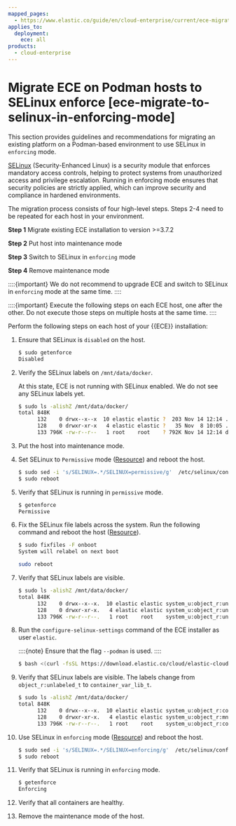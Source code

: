 ```yaml
---
mapped_pages:
  - https://www.elastic.co/guide/en/cloud-enterprise/current/ece-migrate-to-selinux-in-enforcing-mode.html
applies_to:
  deployment:
    ece: all
products:
  - cloud-enterprise
---
```


# Migrate ECE on Podman hosts to SELinux enforce [ece-migrate-to-selinux-in-enforcing-mode]

This section provides guidelines and recommendations for migrating an existing platform on a Podman-based environment to use SELinux in `enforcing` mode.

[SELinux](https://www.redhat.com/en/topics/linux/what-is-selinux) (Security-Enhanced Linux) is a security module that enforces mandatory access controls, helping to protect systems from unauthorized access and privilege escalation. Running in enforcing mode ensures that security policies are strictly applied, which can improve security and compliance in hardened environments.

The migration process consists of four high-level steps. Steps 2-4 need to be repeated for each host in your environment.

**Step 1** Migrate existing ECE installation to version >=3.7.2

**Step 2** Put host into maintenance mode

**Step 3** Switch to SELinux in `enforcing` mode

**Step 4** Remove maintenance mode

::::{important} 
We do not recommend to upgrade ECE and switch to SELinux in `enforcing` mode at the same time.
::::


::::{important} 
Execute the following steps on each ECE host, one after the other. Do not execute those steps on multiple hosts at the same time.
::::


Perform the following steps on each host of your {{ECE}} installation:

1. Ensure that SELinux is `disabled` on the host.

    ```bash
    $ sudo getenforce
    Disabled
    ```

2. Verify the SELinux labels on `/mnt/data/docker`.

    At this state, ECE is not running with SELinux enabled. We do not see any SELinux labels yet.

    ```bash
    $ sudo ls -alishZ /mnt/data/docker/
    total 848K
          132    0 drwx--x--x  10 elastic elastic ?  203 Nov 14 12:14 .
          128    0 drwxr-xr-x   4 elastic elastic ?   35 Nov  8 10:05 ..
          133 796K -rw-r--r--   1 root    root    ? 792K Nov 14 12:14 db.sql
    ```

3. Put the host into maintenance mode.
4. Set SELinux to `Permissive` mode ([Resource](https://docs.redhat.com/en/documentation/red_hat_enterprise_linux/9/html/using_selinux/changing-selinux-states-and-modes_using-selinux#changing-to-permissive-mode_changing-selinux-states-and-modes)) and reboot the host.

    ```bash
    $ sudo sed -i 's/SELINUX=.*/SELINUX=permissive/g'  /etc/selinux/config
    $ sudo reboot
    ```

5. Verify that SELinux is running in `permissive` mode.

    ```bash
    $ getenforce
    Permissive
    ```

6. Fix the SELinux file labels across the system. Run the following command and reboot the host ([Resource](https://docs.redhat.com/en/documentation/red_hat_enterprise_linux/9/html/using_selinux/changing-selinux-states-and-modes_using-selinux#enabling-selinux-on-systems-that-previously-had-it-disabled_changing-selinux-states-and-modes)).

    ```bash
    $ sudo fixfiles -F onboot
    System will relabel on next boot

    sudo reboot
    ```

7. Verify that SELinux labels are visible.

    ```bash
    $ sudo ls -alishZ /mnt/data/docker/
    total 848K
          132    0 drwx--x--x.  10 elastic elastic system_u:object_r:unlabeled_t:s0  203 Nov 14 12:26 .
          128    0 drwxr-xr-x.   4 elastic elastic system_u:object_r:unlabeled_t:s0   35 Nov  8 10:05 ..
          133 796K -rw-r--r--.   1 root    root    system_u:object_r:unlabeled_t:s0 792K Nov 14 12:26 db.sq
    ```

8. Run the `configure-selinux-settings` command of the ECE installer as user `elastic`.

    ::::{note} 
    Ensure that the flag `--podman` is used.
    ::::


    ```bash
    $ bash <(curl -fsSL https://download.elastic.co/cloud/elastic-cloud-enterprise.sh) configure-selinux-settings --podman
    ```

9. Verify that SELinux labels are visible. The labels change from `object_r:unlabeled_t` to `container_var_lib_t`.

    ```bash
    $ sudo ls -alishZ /mnt/data/docker/
    total 848K
          132    0 drwx--x--x.  10 elastic elastic system_u:object_r:container_var_lib_t:s0  203 Nov 14 12:31 .
          128    0 drwxr-xr-x.   4 elastic elastic system_u:object_r:mnt_t:s0                 35 Nov  8 10:05 ..
          133 796K -rw-r--r--.   1 root    root    system_u:object_r:container_var_lib_t:s0 792K Nov 14 12:31 db.sql
    ```

10. Use SELinux in `enforcing` mode ([Resource](https://docs.redhat.com/en/documentation/red_hat_enterprise_linux/9/html/using_selinux/changing-selinux-states-and-modes_using-selinux#changing-to-enforcing-mode_changing-selinux-states-and-modes)) and reboot the host.

    ```bash
    $ sudo sed -i 's/SELINUX=.*/SELINUX=enforcing/g'  /etc/selinux/config
    $ sudo reboot
    ```

11. Verify that SELinux is running in `enforcing` mode.

    ```bash
    $ getenforce
    Enforcing
    ```

12. Verify that all containers are healthy.
13. Remove the maintenance mode of the host.

